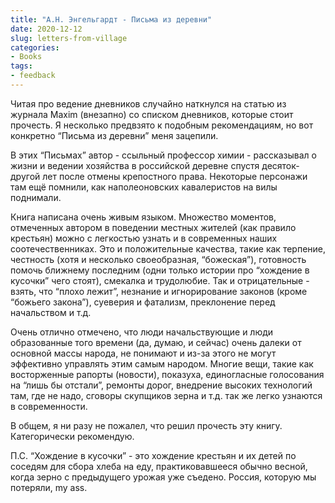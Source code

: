 ```yaml
---
title: "А.Н. Энгельгардт - Письма из деревни"
date: 2020-12-12
slug: letters-from-village
categories:
- Books
tags:
- feedback
---
```


Читая про ведение дневников случайно наткнулся на статью из журнала Maxim (внезапно) со списком дневников, которые стоит прочесть. Я несколько предвзято к подобным рекомендациям, но вот конкретно “Письма из деревни” меня зацепили.

В этих “Письмах” автор - ссыльный профессор химии - рассказывал о жизни и ведении хозяйства в российской деревне спустя десяток-другой лет после отмены крепостного права. Некоторые персонажи там ещё помнили, как наполеоновских кавалеристов на вилы поднимали.

Книга написана очень живым языком. Множество моментов, отмеченных автором в поведении местных жителей (как правило крестьян) можно с легкостью узнать и в современных наших соотечественниках.
Это и положительные качества, такие как терпение, честность (хотя и несколько своеобразная, “божеская”), готовность помочь ближнему последним (одни только истории про “хождение в кусочки” чего стоят), смекалка и трудолюбие. Так и отрицательные - взять, что “плохо лежит”, незнание и игнорирование законов (кроме “божьего закона”), суеверия и фатализм, преклонение перед начальством и т.д.

Очень отлично отмечено, что люди начальствующие и люди образованные того времени (да, думаю, и сейчас) очень далеки от основной массы народа, не понимают и из-за этого не могут эффективно управлять этим самым народом. Многие вещи, такие как восторженные рапорты (новости), показуха, единогласные голосования на “лишь бы отстали”, ремонты дорог, внедрение высоких технологий там, где не надо, сговоры скупщиков зерна и т.д. так же легко узнаются в современности.

В общем, я ни разу не пожалел, что решил прочесть эту книгу. Категорически рекомендую.

П.С. “Хождение в кусочки” - это хождение крестьян и их детей по соседям для сбора хлеба на еду, практиковавшееся обычно весной, когда зерно с предыдущего урожая уже съедено. Россия, которую мы потеряли, my ass.

